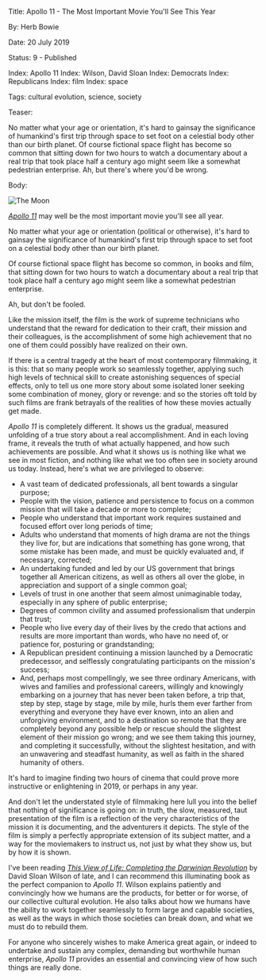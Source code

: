 Title: Apollo 11 - The Most Important Movie You'll See This Year

By:    Herb Bowie

Date:  20 July 2019

Status: 9 - Published

Index: Apollo 11
Index: Wilson, David Sloan
Index: Democrats
Index: Republicans
Index: film
Index: space

Tags:  cultural evolution, science, society

Teaser:

No matter what your age or orientation, it's hard to gainsay the significance of humankind's first trip through space to set foot on a celestial body other than our birth planet. Of course fictional space flight has become so common that sitting down for two hours to watch a documentary about a real trip that took place half a century ago might seem like a somewhat pedestrian enterprise. Ah, but there's where you'd be wrong.

Body:

<p><img src="../../images/moon.jpg" alt="The Moon" title="The Moon" /></p>

*[Apollo 11][a11]* may well be the most important movie you'll see all year. 

No matter what your age or orientation (political or otherwise), it's hard to gainsay the significance of humankind's first trip through space to set foot on a celestial body other than our birth planet. 

Of course fictional space flight has become so common, in books and film, that sitting down for two hours to watch a documentary about a real trip that took place half a century ago might seem like a somewhat pedestrian enterprise.

Ah, but don't be fooled. 

Like the mission itself, the film is the work of supreme technicians who understand that the reward for dedication to their craft, their mission and their colleagues, is the accomplishment of some high achievement that no one of them could possibly have realized on their own. 

If there is a central tragedy at the heart of most contemporary filmmaking, it is this: that so many people work so seamlessly together, applying such high levels of technical skill to create astonishing sequences of special effects, only to tell us one more story about some isolated loner seeking some combination of money, glory or revenge: and so the stories oft told by such films are frank betrayals of the realities of how these movies actually get made. 

*Apollo 11* is completely different. It shows us the gradual, measured unfolding of a true story about a real accomplishment. And in each loving frame, it reveals the truth of what actually happened, and how such achievements are possible. And what it shows us is nothing like what we see in most fiction, and nothing like what we too often see in society around us today. Instead, here's what we are privileged to observe:

* A vast team of dedicated professionals, all bent towards a singular purpose;
* People with the vision, patience and persistence to focus on a common mission that will take a decade or more to complete;
* People who understand that important work requires sustained and focused effort over long periods of time;
* Adults who understand that moments of high drama are not the things they live for, but are indications that something has gone wrong, that some mistake has been made, and must be quickly evaluated and, if necessary, corrected; 
* An undertaking funded and led by our US government that brings together all American citizens, as well as others all over the globe, in appreciation and support of a single common goal;
* Levels of trust in one another that seem almost unimaginable today, especially in any sphere of public enterprise;
* Degrees of common civility and assumed professionalism that underpin that trust;
* People who live every day of their lives by the credo that actions and results are more important than words, who have no need of, or patience for, posturing or grandstanding;
* A Republican president continuing a mission launched by a Democratic predecessor, and selflessly congratulating participants on the mission's success;
* And, perhaps most compellingly, we see three ordinary Americans, with wives and families and professional careers, willingly and knowingly embarking on a journey that has never been taken before, a trip that, step by step, stage by stage, mile by mile, hurls them ever farther from everything and everyone they have ever known, into an alien and unforgiving environment, and to a destination so remote that they are completely beyond any possible help or rescue should the slightest element of their mission go wrong; and we see them taking this journey, and completing it successfully, without the slightest hesitation, and with an unwavering and steadfast humanity, as well as faith in the shared humanity of others.  

It's hard to imagine finding two hours of cinema that could prove more instructive or enlightening in 2019, or perhaps in any year. 

And don't let the understated style of filmmaking here lull you into the belief that nothing of significance is going on: in truth, the slow, measured, taut presentation of the film is a reflection of the very characteristics of the mission it is documenting, and the adventurers it depicts. The style of the film is simply a perfectly appropriate extension of its subject matter, and a way for the moviemakers to instruct us, not just by what they show us, but by how it is shown.  

I've been reading *[This View of Life: Completing the Darwinian Revolution][view]* by David Sloan Wilson of late, and I can recommend this illuminating book as the perfect companion to *Apollo 11*. Wilson explains patiently and convincingly how we humans are the products, for better or for worse, of our collective cultural evolution. He also talks about how we humans have the ability to work together seamlessly to form large and capable societies, as well as the ways in which those societies can break down, and what we must do to rebuild them. 

For anyone who sincerely wishes to make America great again, or indeed to undertake and sustain any complex, demanding but worthwhile human enterprise, *Apollo 11* provides an essential and convincing view of how such things are really done. 

[a11]: https://en.wikipedia.org/wiki/Apollo_11_(2019_film)

[view]: https://amzn.to/2Y5lz4i
